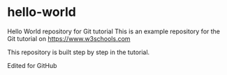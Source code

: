 # hello-world
Hello World repository for Git tutorial
This is an example repository for the Git tutorial on https://www.w3schools.com

This repository is built step by step in the tutorial.

Edited for GitHub
